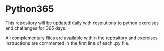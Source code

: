 # Python365

This repository will be updated daily with resolutions to python exercises and challenges for 365 days. 

All complementary files are available within the repository and exercises instructions are commented in the first line of each .py file.